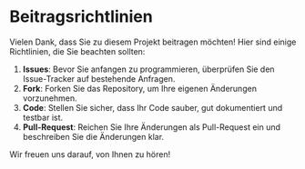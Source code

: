 # Beitragsrichtlinien

Vielen Dank, dass Sie zu diesem Projekt beitragen möchten! Hier sind einige Richtlinien, die Sie beachten sollten:

1. **Issues**: Bevor Sie anfangen zu programmieren, überprüfen Sie den Issue-Tracker auf bestehende Anfragen.
2. **Fork**: Forken Sie das Repository, um Ihre eigenen Änderungen vorzunehmen.
3. **Code**: Stellen Sie sicher, dass Ihr Code sauber, gut dokumentiert und testbar ist.
4. **Pull-Request**: Reichen Sie Ihre Änderungen als Pull-Request ein und beschreiben Sie die Änderungen klar.

Wir freuen uns darauf, von Ihnen zu hören!